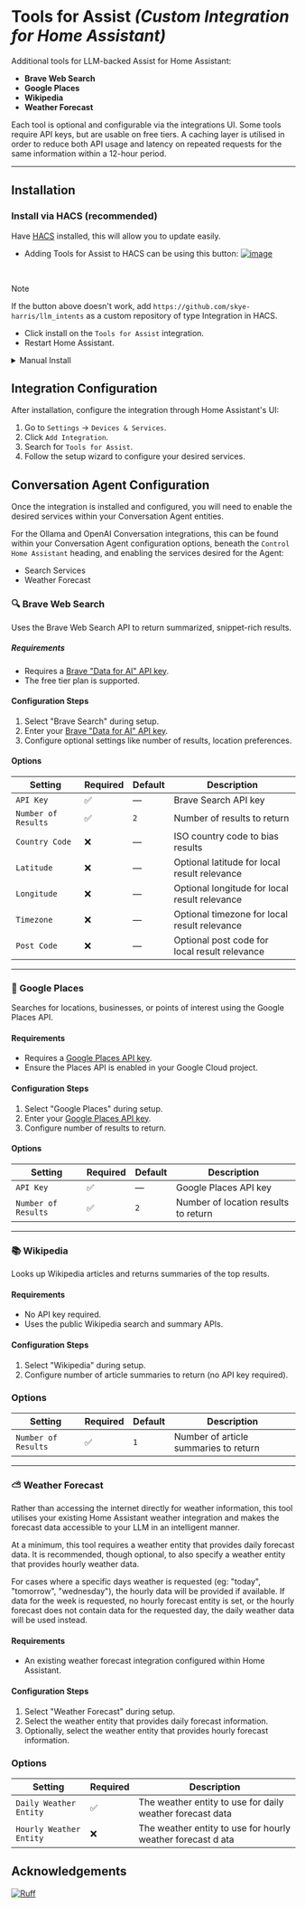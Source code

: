 # Tools for Assist _(Custom Integration for Home Assistant)_

Additional tools for LLM-backed Assist for Home Assistant:

* **Brave Web Search**
* **Google Places**
* **Wikipedia**
* **Weather Forecast**

Each tool is optional and configurable via the integrations UI. Some tools require API keys, but are usable on free tiers.
A caching layer is utilised in order to reduce both API usage and latency on repeated requests for the same information within a 12-hour period.

---

## Installation

### Install via HACS (recommended)

Have [HACS](https://hacs.xyz/) installed, this will allow you to update easily.

* Adding Tools for Assist to HACS can be using this button:
  [![image](https://my.home-assistant.io/badges/hacs_repository.svg)](https://my.home-assistant.io/redirect/hacs_repository/?owner=skye-harris&repository=llm-intents&category=integration)

<br>

> [!NOTE]
> If the button above doesn't work, add `https://github.com/skye-harris/llm_intents` as a custom repository of type Integration in HACS.

* Click install on the `Tools for Assist` integration.
* Restart Home Assistant.

<details><summary>Manual Install</summary>

* Copy the `llm-intents`  folder from [latest release](https://github.com/skye-harris/llm_intents/releases/latest) to the [
  `custom_components` folder](https://developers.home-assistant.io/docs/creating_integration_file_structure/#where-home-assistant-looks-for-integrations) in your config directory.
* Restart the Home Assistant.

</details>

## Integration Configuration

After installation, configure the integration through Home Assistant's UI:

1. Go to `Settings` → `Devices & Services`.
2. Click `Add Integration`.
3. Search for `Tools for Assist`.
4. Follow the setup wizard to configure your desired services.

## Conversation Agent Configuration 

Once the integration is installed and configured, you will need to enable the desired services within your Conversation Agent entities.

For the Ollama and OpenAI Conversation integrations, this can be found within your Conversation Agent configuration options, beneath
the `Control Home Assistant` heading, and enabling the services desired for the Agent:
- Search Services
- Weather Forecast

### 🔍 Brave Web Search

Uses the Brave Web Search API to return summarized, snippet-rich results.

##### Requirements

* Requires a [Brave "Data for AI" API key](https://api-dashboard.search.brave.com/app/subscriptions/subscribe?tab=ai).
* The free tier plan is supported.

#### Configuration Steps

1. Select "Brave Search" during setup.
2. Enter your [Brave "Data for AI" API key](https://api-dashboard.search.brave.com/app/subscriptions/subscribe?tab=ai).
3. Configure optional settings like number of results, location preferences.

#### Options

| Setting             | Required | Default | Description                                   |
|---------------------|----------|---------|-----------------------------------------------|
| `API Key`           | ✅        | —       | Brave Search API key                          |
| `Number of Results` | ✅        | `2`     | Number of results to return                   |
| `Country Code`      | ❌        | —       | ISO country code to bias results              |
| `Latitude`          | ❌        | —       | Optional latitude for local result relevance  |
| `Longitude`         | ❌        | —       | Optional longitude for local result relevance |
| `Timezone`          | ❌        | —       | Optional timezone for local result relevance  |
| `Post Code`         | ❌        | —       | Optional post code for local result relevance |

---

### 📍 Google Places

Searches for locations, businesses, or points of interest using the Google Places API.

#### Requirements

* Requires a [Google Places API key](https://developers.google.com/maps/documentation/places/web-service/overview).
* Ensure the Places API is enabled in your Google Cloud project.

#### Configuration Steps

1. Select "Google Places" during setup.
2. Enter your [Google Places API key](https://developers.google.com/maps/documentation/places/web-service/overview).
3. Configure number of results to return.

#### Options

| Setting             | Required | Default | Description                          |
|---------------------|----------|---------|--------------------------------------|
| `API Key`           | ✅        | —       | Google Places API key                |
| `Number of Results` | ✅        | `2`     | Number of location results to return |

---

### 📚 Wikipedia

Looks up Wikipedia articles and returns summaries of the top results.

#### Requirements

* No API key required.
* Uses the public Wikipedia search and summary APIs.

#### Configuration Steps

1. Select "Wikipedia" during setup.
2. Configure number of article summaries to return (no API key required).

### Options

| Setting             | Required | Default | Description                           |
|---------------------|----------|---------|---------------------------------------|
| `Number of Results` | ✅        | `1`     | Number of article summaries to return |

---

### ⛅ Weather Forecast

Rather than accessing the internet directly for weather information, this tool utilises your existing Home Assistant weather integration and makes the forecast data accessible to your LLM in an intelligent manner.

At a minimum, this tool requires a weather entity that provides daily forecast data.
It is recommended, though optional, to also specify a weather entity that provides hourly weather data.

For cases where a specific days weather is requested (eg: "today", "tomorrow", "wednesday"), the hourly data will be provided if available.
If data for the week is requested, no hourly forecast entity is set, or the hourly forecast does not contain data for the requested day, the daily weather data will be used instead.

#### Requirements

* An existing weather forecast integration configured within Home Assistant.

#### Configuration Steps

1. Select "Weather Forecast" during setup.
2. Select the weather entity that provides daily forecast information.
3. Optionally, select the weather entity that provides hourly forecast information.

### Options

| Setting                 | Required | Description                                                 |
|-------------------------|----------|-------------------------------------------------------------|
| `Daily Weather Entity`  | ✅        | The weather entity to use for daily weather forecast data   |
| `Hourly Weather Entity` | ❌        | The weather entity to use for hourly weather forecast d ata |

## Acknowledgements

[![Ruff](https://img.shields.io/endpoint?url=https://raw.githubusercontent.com/astral-sh/ruff/main/assets/badge/v2.json)](https://github.com/astral-sh/ruff)
